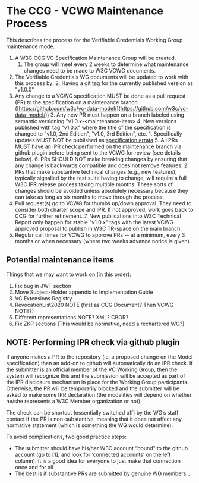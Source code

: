 # The CCG - VCWG Maintenance Process

This describes the process for the Verifiable Credentials Working Group maintenance mode. 



1. A W3C CCG VC Specification Maintenance Group will be created.
    1. The group will meet every 2 weeks to determine what maintenance changes need to be made to W3C VCWG documents.
2. The Verifiable Credentials WG documents will be updated to work with this process by:
    2. Having a git tag for the currently published version as "v1.0.0"
3. Any change to a VCWG specification MUST be done as a pull request (PR) to the specification on a maintenance branch ([https://github.com/w3c/vc-data-model/](https://github.com/w3c/vc-data-model/))
    3. Any new PR must happen on a branch labeled using semantic versioning "v1.0.x-&lt;maintenance-item> 
    4. New versions published with tag "v1.0.x" where the title of the specification is changed to "v1.0, 2nd Edition", "v1.0, 3rd Edition", etc.
        1. Specifically updates MUST NOT be published as [specification errata](https://w3c.github.io/vc-data-model/errata.html)
    5. All PRs MUST have an IPR check performed on the maintenance branch via github plugin before being sent to the VCWG for review (see details below).
    6. PRs SHOULD NOT make breaking changes by ensuring that any change is backwards compatible and does not remove features.
        2. PRs that make substantive technical changes (e.g., new features), typically signalled by the test suite having to change, will require a full W3C IPR release process taking multiple months. These sorts of changes should be avoided unless absolutely necessary because they can take as long as six months to move through the process.
4. Pull request(s) go to VCWG for thumbs up/down approval. They need to consider both charter scope and IPR. If not approved, work goes back to CCG for further refinement.
    7. New publications into W3C Technical Report only happen for stable "v1.0.x" tags with the latest VCWG-approved proposal to publish in W3C TR-space on the main branch.
5. Regular call times for VCWG to approve PRs -- at a minimum, every 3 months or when necessary (where two weeks advance notice is given).


## Potential maintenance items

Things that we may want to work on (in this order):



1. Fix bug in JWT section
2. Move Subject-Holder appendix to Implementation Guide
3. VC Extensions Registry
4. RevocationList2020 NOTE (first as CCG Document? Then VCWG NOTE?)
5. Different representations NOTE? XML? CBOR?
6. Fix ZKP sections (This would be normative, need a rechartered WG?)


## NOTE: Performing IPR check via github plugin

If anyone makes a PR to the repository (ie, a proposed change on the Model specification) then an add-on to github will automatically do an IPR check.  If the submitter is an official member of the VC Working Group, then the system will recognize this and the submission will be accepted as part of the IPR disclosure mechanism in place for the Working Group participants. Otherwise, the PR will be temporarily blocked and the submitter will be asked to make some IPR declaration (the modalities will depend on whether he/she represents a W3C Member organization or not). 

The check can be shortcut (essentially switched off) by the WG’s staff contact if the PR is non-substantive, meaning that it does not affect any normative statement (which is something the WG would determine).

To avoid complications, two good practice steps:



*   The submitter should have his/her W3C account “bound” to the github account (go to [1], and look for ‘connected accounts’ on the left column). It is a good idea for everyone to just make that connection once and for all
*   The best is if substantive PRs are submitted by genuine WG members...
